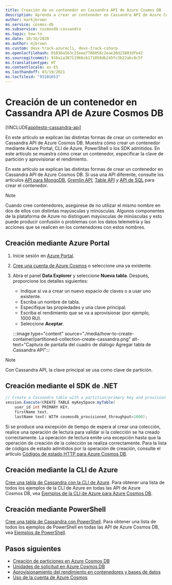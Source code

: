 ```yaml
---
title: Creación de un contenedor en Cassandra API de Azure Cosmos DB
description: Aprenda a crear un contenedor en Cassandra API de Azure Cosmos DB mediante Azure Portal, .NET, Java, Python, Node.js y otros SDK.
author: markjbrown
ms.service: cosmos-db
ms.subservice: cosmosdb-cassandra
ms.topic: how-to
ms.date: 10/16/2020
ms.author: mjbrown
ms.custom: devx-track-azurecli, devx-track-csharp
ms.openlocfilehash: 01030a563c15eee7786058c2eae30d23803dfe42
ms.sourcegitcommit: 910a1a38711966cb171050db245fc3b22abc8c5f
ms.translationtype: HT
ms.contentlocale: es-ES
ms.lasthandoff: 03/19/2021
ms.locfileid: "93101653"
---
```

# <a name="create-a-container-in-azure-cosmos-db-cassandra-api"></a>Creación de un contenedor en Cassandra API de Azure Cosmos DB
[!INCLUDE[appliesto-cassandra-api](includes/appliesto-cassandra-api.md)]

En este artículo se explican las distintas formas de crear un contenedor en Cassandra API de Azure Cosmos DB. Muestra cómo crear un contenedor mediante Azure Portal, CLI de Azure, PowerShell o los SDK admitidos. En este artículo se muestra cómo crear un contenedor, especificar la clave de partición y aprovisionar el rendimiento.

En este artículo se explican las distintas formas de crear un contenedor en Cassandra API de Azure Cosmos DB. Si usa una API diferente, consulte los artículos [API para MongoDB](how-to-create-container-mongodb.md), [Gremlin API](how-to-create-container-gremlin.md), [Table API](how-to-create-container-table.md) y [API de SQL](how-to-create-container.md) para crear el contenedor.

> [!NOTE]
> Cuando cree contenedores, asegúrese de no utilizar el mismo nombre en dos de ellos con distintas mayúsculas y minúsculas. Algunos componentes de la plataforma de Azure no distinguen mayúsculas de minúsculas y esto puede producir confusión o problemas con los datos telemetría y las acciones que se realicen en los contenedores con estos nombres.

## <a name="create-using-azure-portal"></a><a id="portal-cassandra"></a>Creación mediante Azure Portal

1. Inicie sesión en [Azure Portal](https://portal.azure.com/).

1. [Cree una cuenta de Azure Cosmos](create-cassandra-dotnet.md#create-a-database-account) o seleccione una ya existente.

1. Abra el panel **Data Explorer** y seleccione **Nueva tabla**. Después, proporcione los detalles siguientes:

   * Indique si va a crear un nuevo espacio de claves o a usar uno existente.
   * Escriba un nombre de tabla.
   * Especifique las propiedades y una clave principal.
   * Escriba el rendimiento que se va a aprovisionar (por ejemplo, 1000 RU).
   * Seleccione **Aceptar**.

    :::image type="content" source="./media/how-to-create-container/partitioned-collection-create-cassandra.png" alt-text="Captura de pantalla del cuadro de diálogo Agregar tabla de Cassandra API":::

> [!NOTE]
> Con Cassandra API, la clave principal se usa como clave de partición.

## <a name="create-using-net-sdk"></a><a id="dotnet-cassandra"></a>Creación mediante el SDK de .NET

```csharp
// Create a Cassandra table with a partition/primary key and provision 1000 RU/s throughput.
session.Execute(CREATE TABLE myKeySpace.myTable(
    user_id int PRIMARY KEY,
    firstName text,
    lastName text) WITH cosmosdb_provisioned_throughput=1000);
```

Si se produce una excepción de tiempo de espera al crear una colección, realice una operación de lectura para validar si la colección se ha creado correctamente. La operación de lectura emite una excepción hasta que la operación de creación de la colección se realiza correctamente. Para la lista de códigos de estado admitidos por la operación de creación, consulte el artículo [Códigos de estado HTTP para Azure Cosmos DB](/rest/api/cosmos-db/http-status-codes-for-cosmosdb).

## <a name="create-using-azure-cli"></a><a id="cli-mongodb"></a>Creación mediante la CLI de Azure

[Cree una tabla de Cassandra con la CLI de Azure](./scripts/cli/cassandra/create.md). Para obtener una lista de todos los ejemplos de la CLI de Azure en todas las API de Azure Cosmos DB, vea [Ejemplos de la CLI de Azure para Azure Cosmos DB](cli-samples.md).

## <a name="create-using-powershell"></a>Creación mediante PowerShell

[Cree una tabla de Cassandra con PowerShell](./scripts/powershell/cassandra/create.md). Para obtener una lista de todos los ejemplos de PowerShell en todas las API de Azure Cosmos DB, vea [Ejemplos de PowerShell](powershell-samples.md).

## <a name="next-steps"></a>Pasos siguientes

* [Creación de particiones en Azure Cosmos DB](partitioning-overview.md)
* [Unidades de solicitud en Azure Cosmos DB](request-units.md)
* [Aprovisionamiento del rendimiento en contenedores y bases de datos](set-throughput.md)
* [Uso de la cuenta de Azure Cosmos](./account-databases-containers-items.md)